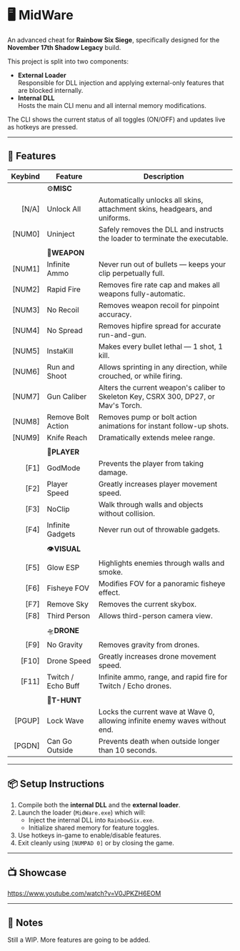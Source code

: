 # 🖥️ MidWare

An advanced cheat for **Rainbow Six Siege**, specifically designed for the **November 17th Shadow Legacy** build.

This project is split into two components:

- **External Loader**  
  Responsible for DLL injection and applying external-only features that are blocked internally.
- **Internal DLL**  
  Hosts the main CLI menu and all internal memory modifications.

The CLI shows the current status of all toggles (ON/OFF) and updates live as hotkeys are pressed.

---

## 🔧 Features

| Keybind | Feature                 | Description                                                                                   |
|--------:|-------------------------|-----------------------------------------------------------------------------------------------|
|         | ⚙️**MISC**              |                                                                                               |
| [N/A]   | Unlock All              | Automatically unlocks all skins, attachment skins, headgears, and uniforms.                   |
| [NUM0]  | Uninject                | Safely removes the DLL and instructs the loader to terminate the executable.                  |
|         |                         |                                                                                               |
|         | 🔫**WEAPON**            |                                                                                               |
| [NUM1]  | Infinite Ammo           | Never run out of bullets — keeps your clip perpetually full.                                  |
| [NUM2]  | Rapid Fire              | Removes fire rate cap and makes all weapons fully-automatic.                                  |
| [NUM3]  | No Recoil               | Removes weapon recoil for pinpoint accuracy.                                                  |
| [NUM4]  | No Spread               | Removes hipfire spread for accurate run-and-gun.                                              |
| [NUM5]  | InstaKill               | Makes every bullet lethal — 1 shot, 1 kill.                                                   |
| [NUM6]  | Run and Shoot           | Allows sprinting in any direction, while crouched, or while firing.                           |
| [NUM7]  | Gun Caliber             | Alters the current weapon's caliber to Skeleton Key, CSRX 300, DP27, or Mav's Torch.          |
| [NUM8]  | Remove Bolt Action      | Removes pump or bolt action animations for instant follow-up shots.                           |
| [NUM9]  | Knife Reach             | Dramatically extends melee range.                                                             |
|         |                         |                                                                                               |
|         | 🧍**PLAYER**            |                                                                                               |
| [F1]    | GodMode                 | Prevents the player from taking damage.                                                       |
| [F2]    | Player Speed            | Greatly increases player movement speed.                                                      |
| [F3]    | NoClip                  | Walk through walls and objects without collision.                                             |
| [F4]    | Infinite Gadgets        | Never run out of throwable gadgets.                                                           |
|         |                         |                                                                                               |
|         | 👁️**VISUAL**            |                                                                                               |
| [F5]    | Glow ESP                | Highlights enemies through walls and smoke.                                                   |
| [F6]    | Fisheye FOV             | Modifies FOV for a panoramic fisheye effect.                                                  |
| [F7]    | Remove Sky              | Removes the current skybox.                                                                   |
| [F8]    | Third Person            | Allows third-person camera view.                                                              |
|         |                         |                                                                                               |
|         | 🛸**DRONE**             |                                                                                               |
| [F9]    | No Gravity              | Removes gravity from drones.                                                                  |
| [F10]   | Drone Speed             | Greatly increases drone movement speed.                                                       |
| [F11]   | Twitch / Echo Buff      | Infinite ammo, range, and rapid fire for Twitch / Echo drones.                                |
|         |                         |                                                                                               |
|         | 🎯**T-HUNT**            |                                                                                               |
| [PGUP]  | Lock Wave               | Locks the current wave at Wave 0, allowing infinite enemy waves without end.                  |
| [PGDN]  | Can Go Outside          | Prevents death when outside longer than 10 seconds.                                           |

---

## 📦 Setup Instructions

1. Compile both the **internal DLL** and the **external loader**.
2. Launch the loader (`MidWare.exe`) which will:
   - Inject the internal DLL into `RainbowSix.exe`.
   - Initialize shared memory for feature toggles.
3. Use hotkeys in-game to enable/disable features.
4. Exit cleanly using `[NUMPAD 0]` or by closing the game.

---

## 📺 Showcase

https://www.youtube.com/watch?v=V0JPKZH6EOM

---

## 📝 Notes

Still a WIP. More features are going to be added.
